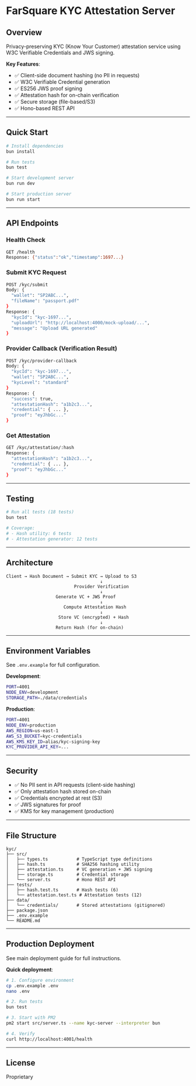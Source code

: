 # FarSquare KYC Attestation Server

## Overview

Privacy-preserving KYC (Know Your Customer) attestation service using W3C Verifiable Credentials and JWS signing.

**Key Features**:
- ✅ Client-side document hashing (no PII in requests)
- ✅ W3C Verifiable Credential generation
- ✅ ES256 JWS proof signing
- ✅ Attestation hash for on-chain verification
- ✅ Secure storage (file-based/S3)
- ✅ Hono-based REST API

---

## Quick Start

```bash
# Install dependencies
bun install

# Run tests
bun test

# Start development server
bun run dev

# Start production server
bun run start
```

---

## API Endpoints

### Health Check
```bash
GET /health
Response: {"status":"ok","timestamp":1697...}
```

### Submit KYC Request
```bash
POST /kyc/submit
Body: {
  "wallet": "SP2ABC...",
  "fileName": "passport.pdf"
}
Response: {
  "kycId": "kyc-1697...",
  "uploadUrl": "http://localhost:4000/mock-upload/...",
  "message": "Upload URL generated"
}
```

### Provider Callback (Verification Result)
```bash
POST /kyc/provider-callback
Body: {
  "kycId": "kyc-1697...",
  "wallet": "SP2ABC...",
  "kycLevel": "standard"
}
Response: {
  "success": true,
  "attestationHash": "a1b2c3...",
  "credential": { ... },
  "proof": "eyJhbGc..."
}
```

### Get Attestation
```bash
GET /kyc/attestation/:hash
Response: {
  "attestationHash": "a1b2c3...",
  "credential": { ... },
  "proof": "eyJhbGc..."
}
```

---

## Testing

```bash
# Run all tests (18 tests)
bun test

# Coverage:
# - Hash utility: 6 tests
# - Attestation generator: 12 tests
```

---

## Architecture

```
Client → Hash Document → Submit KYC → Upload to S3
                                    ↓
                          Provider Verification
                                    ↓
                   Generate VC + JWS Proof
                                    ↓
                      Compute Attestation Hash
                                    ↓
                    Store VC (encrypted) + Hash
                                    ↓
                   Return Hash (for on-chain)
```

---

## Environment Variables

See `.env.example` for full configuration.

**Development**:
```bash
PORT=4001
NODE_ENV=development
STORAGE_PATH=./data/credentials
```

**Production**:
```bash
PORT=4001
NODE_ENV=production
AWS_REGION=us-east-1
AWS_S3_BUCKET=kyc-credentials
AWS_KMS_KEY_ID=alias/kyc-signing-key
KYC_PROVIDER_API_KEY=...
```

---

## Security

- ✅ No PII sent in API requests (client-side hashing)
- ✅ Only attestation hash stored on-chain
- ✅ Credentials encrypted at rest (S3)
- ✅ JWS signatures for proof
- ✅ KMS for key management (production)

---

## File Structure

```
kyc/
├── src/
│   ├── types.ts           # TypeScript type definitions
│   ├── hash.ts            # SHA256 hashing utility
│   ├── attestation.ts     # VC generation + JWS signing
│   ├── storage.ts         # Credential storage
│   └── server.ts          # Hono REST API
├── tests/
│   ├── hash.test.ts       # Hash tests (6)
│   └── attestation.test.ts # Attestation tests (12)
├── data/
│   └── credentials/       # Stored attestations (gitignored)
├── package.json
├── .env.example
└── README.md
```

---

## Production Deployment

See main deployment guide for full instructions.

**Quick deployment**:
```bash
# 1. Configure environment
cp .env.example .env
nano .env

# 2. Run tests
bun test

# 3. Start with PM2
pm2 start src/server.ts --name kyc-server --interpreter bun

# 4. Verify
curl http://localhost:4001/health
```

---

## License

Proprietary
